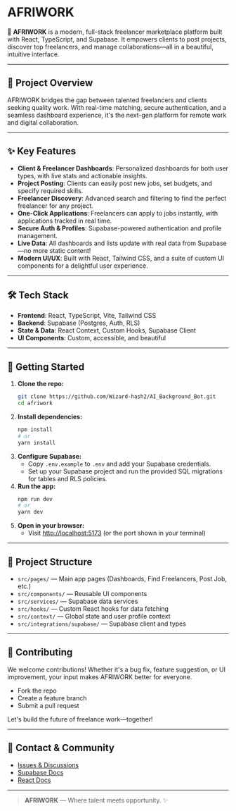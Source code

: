 # AFRIWORK

🚀 **AFRIWORK** is a modern, full-stack freelancer marketplace platform built with React, TypeScript, and Supabase. It empowers clients to post projects, discover top freelancers, and manage collaborations—all in a beautiful, intuitive interface.

---

## 🌟 Project Overview

AFRIWORK bridges the gap between talented freelancers and clients seeking quality work. With real-time matching, secure authentication, and a seamless dashboard experience, it's the next-gen platform for remote work and digital collaboration.

---

## ✨ Key Features

- **Client & Freelancer Dashboards**: Personalized dashboards for both user types, with live stats and actionable insights.
- **Project Posting**: Clients can easily post new jobs, set budgets, and specify required skills.
- **Freelancer Discovery**: Advanced search and filtering to find the perfect freelancer for any project.
- **One-Click Applications**: Freelancers can apply to jobs instantly, with applications tracked in real time.
- **Secure Auth & Profiles**: Supabase-powered authentication and profile management.
- **Live Data**: All dashboards and lists update with real data from Supabase—no more static content!
- **Modern UI/UX**: Built with React, Tailwind CSS, and a suite of custom UI components for a delightful user experience.

---

## 🛠️ Tech Stack

- **Frontend**: React, TypeScript, Vite, Tailwind CSS
- **Backend**: Supabase (Postgres, Auth, RLS)
- **State & Data**: React Context, Custom Hooks, Supabase Client
- **UI Components**: Custom, accessible, and beautiful

---

## 🚀 Getting Started

1. **Clone the repo:**
   ```bash
   git clone https://github.com/Wizard-hash2/AI_Background_Bot.git
   cd afriwork
   ```
2. **Install dependencies:**
   ```bash
   npm install
   # or
   yarn install
   ```
3. **Configure Supabase:**
   - Copy `.env.example` to `.env` and add your Supabase credentials.
   - Set up your Supabase project and run the provided SQL migrations for tables and RLS policies.
4. **Run the app:**
   ```bash
   npm run dev
   # or
   yarn dev
   ```
5. **Open in your browser:**
   - Visit [http://localhost:5173](http://localhost:5173) (or the port shown in your terminal)

---

## 🧩 Project Structure

- `src/pages/` — Main app pages (Dashboards, Find Freelancers, Post Job, etc.)
- `src/components/` — Reusable UI components
- `src/services/` — Supabase data services
- `src/hooks/` — Custom React hooks for data fetching
- `src/context/` — Global state and user profile context
- `src/integrations/supabase/` — Supabase client and types

---

## 🤝 Contributing

We welcome contributions! Whether it's a bug fix, feature suggestion, or UI improvement, your input makes AFRIWORK better for everyone.

- Fork the repo
- Create a feature branch
- Submit a pull request

Let's build the future of freelance work—together!

---

## 📣 Contact & Community

- [Issues & Discussions](https://github.com/Wizard-hash2/AI_Background_Bot.git::)
- [Supabase Docs](https://supabase.com/docs)
- [React Docs](https://react.dev/)

---

> **AFRIWORK** — Where talent meets opportunity. ✨
